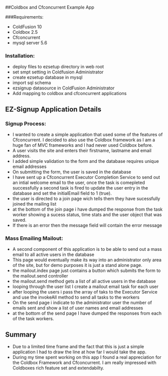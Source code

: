 ##Coldbox and Cfconcurrent Example App

###Requirements:
 - ColdFusion 10
 - Coldbox 2.5
 - Cfconcurrent 
 - mysql server 5.6


### Installation:
 - deploy files to ezsetup directory in web root
 - set smpt setting in Coldfusion Administrator
 - create ezsetup database in mysql
 - import sql schema
 - ezsignup datasource in ColdFusion Administrator
 - Add mapping to coldbox and cfconcurrent applications


## EZ-Signup Application Details


### Signup Process:
 - I wanted to create a simple application that used some of the features of Cfconcurrent. I decided to also use the Coldbox framework as I am a huge fan of MVC frameworks and I had never used Coldbox before.
 - A user visits the site and enters their firstname, lastname and email address.
 - I added simple validation to the form and the database requires unique email addresses
 - On submitting the form, the user is saved in the database
 - I have sent up a Cfconcurrent Executor Completion Service to send out an intial welcome email to the user, once the task is comepleted successfully a second task is fired to update the user entry in the database and set the initialEmail field to 1 (true).
 - the user is directed to a join page wich tells them they have sucessfully joined the mailing list
 - at the bottom of the join page i have dumped the response from the task worker showing a sucess status, time stats and the user object that was saved. 
 - If there is an error then the message field will contain the error message

### Mass Emailing Mailout:
 - A second component of this application is to be able to send out a mass email to all active users in the database
 - This page would eventually make its way into an administrator only area of the site, but for demo purposes it is just a stand alone page.
 - the mailout.index page just contains a button which submits the form to the mailout.send controller
 - the mailout.send method gets a list of all active users in the database
 - looping through the user list I create a mailout email task for each user
 - after looping the users i pass the array of taks to the Executor Service and use the invokeAll method to send all tasks to the workers
 - On the send page i indicate to the administrator user the number of emails sent and show a list of user names and email addresses
 - at the bottom of the send page I have dumped the responses from each of the task workers.

 
## Summary
- Due to a limited time frame and the fact that this is just a simple application I had to draw the line at how far I would take the app. 
- During my time spent working on this app I found a real appreciation for the Coldbox Framework and Cfconcurrent. I am really impressed with Coldboxes rich feature set and extendabilty.  
